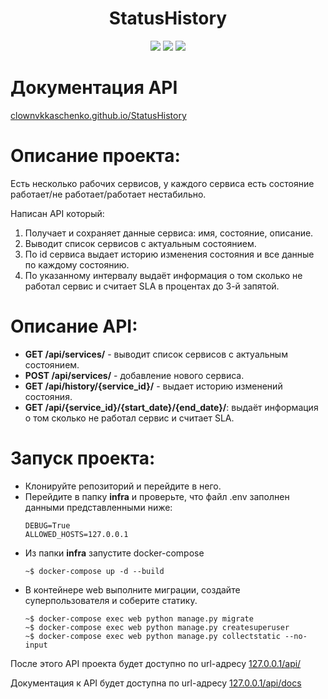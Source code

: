 <div id="header" align="center">
  <h1>StatusHistory</h1>
  <img src="https://img.shields.io/badge/Python-3.7.9-F8F8FF?style=for-the-badge&logo=python&logoColor=20B2AA">
  <img src="https://img.shields.io/badge/Django-3.2.23-F8F8FF?style=for-the-badge&logo=django&logoColor=00FF00">
  <img src="https://img.shields.io/badge/DjangoRestFramework-3.14.0-F8F8FF?style=for-the-badge&logo=django&logoColor=00FF00">
</div>

# Документация API
[clownvkkaschenko.github.io/StatusHistory](https://clownvkkaschenko.github.io/StatusHistory/)

# Описание проекта:
Есть несколько рабочих сервисов, у каждого сервиса есть состояние работает/не работает/работает нестабильно.

Написан API который:

1. Получает и сохраняет данные сервиса: имя, состояние, описание.
2. Выводит список сервисов с актуальным состоянием.
3. По id сервиса выдает историю изменения состояния и все данные по каждому состоянию.
4. По указанному интервалу выдаёт информация о том сколько не работал сервис и считает SLA в процентах до 3-й запятой.

# Описание API:
- **GET /api/services/** - выводит список сервисов с актуальным состоянием.
- **POST /api/services/** - добавление нового сервиса.
- **GET /api/history/{service_id}/** - выдает историю изменений состояния.
- **GET /api/{service_id}/{start_date}/{end_date}/**: выдаёт информация о том сколько не работал сервис и считает SLA.

# Запуск проекта:
- Клонируйте репозиторий и перейдите в него.
- Перейдите в папку **infra** и проверьте, что файл .env заполнен данными представленными ниже:
  ```
  DEBUG=True
  ALLOWED_HOSTS=127.0.0.1
  ```
- Из папки **infra** запустите docker-compose
  ```
  ~$ docker-compose up -d --build
  ```
- В контейнере web выполните миграции, создайте суперпользователя и соберите статику.
  ```
  ~$ docker-compose exec web python manage.py migrate
  ~$ docker-compose exec web python manage.py createsuperuser
  ~$ docker-compose exec web python manage.py collectstatic --no-input
  ```

После этого API проекта будет доступно по url-адресу [127.0.0.1/api/](http://127.0.0.1/api/)

Документация к API будет доступна по url-адресу [127.0.0.1/api/docs](http://127.0.0.1/api/docs/)
